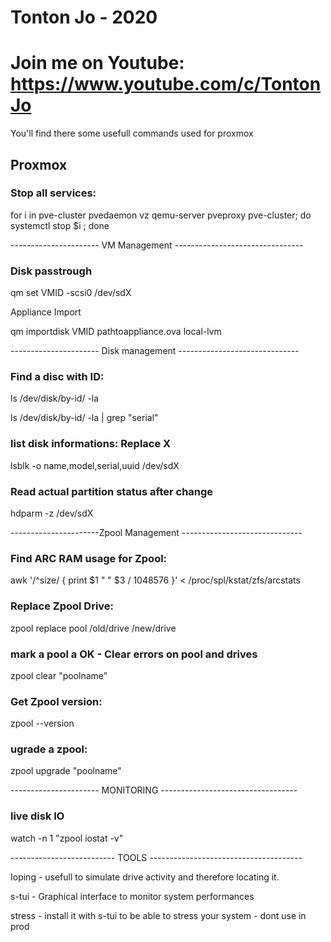 # Tonton Jo - 2020
# Join me on Youtube: https://www.youtube.com/c/TontonJo

You'll find there some usefull commands used for proxmox

## Proxmox

### Stop all services:  
for i in pve-cluster pvedaemon vz qemu-server pveproxy pve-cluster; do systemctl stop $i ; done

---------------------- VM Management --------------------------------

### Disk passtrough

qm set VMID -scsi0 /dev/sdX

Appliance Import

qm importdisk VMID pathtoappliance.ova local-lvm


---------------------- Disk management ------------------------------


### Find a disc with ID:

ls /dev/disk/by-id/ -la

ls /dev/disk/by-id/ -la | grep "serial"


### list disk informations: Replace X

lsblk -o name,model,serial,uuid /dev/sdX


### Read actual partition status after change

hdparm -z /dev/sdX

----------------------Zpool Management ------------------------------


### Find ARC RAM usage for Zpool:

awk '/^size/ { print $1 " " $3 / 1048576 }' < /proc/spl/kstat/zfs/arcstats


### Replace Zpool Drive:

zpool replace pool /old/drive /new/drive


### mark a pool a OK - Clear errors on pool and drives

zpool clear "poolname"


### Get Zpool version:

zpool --version


### ugrade a zpool:

zpool upgrade "poolname"

---------------------- MONITORING ----------------------------------

### live disk IO

watch -n 1 "zpool iostat -v"

-------------------------- TOOLS --------------------------------------

Ioping - usefull to simulate drive activity and therefore locating it.

s-tui - Graphical interface to monitor system performances

stress - install it with s-tui to be able to stress your system - dont use in prod
